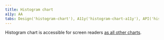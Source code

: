 ```yaml
---
title: Histogram chart
a11y: AA
tabs: Design('histogram-chart'), A11y('histogram-chart-a11y'), API('histogram-chart-api'), Changelog('d3-chart-changelog')
---
```


Histogram chart is accessible for screen readers [as all other charts](/data-display/d3-chart/d3-chart-a11y).
